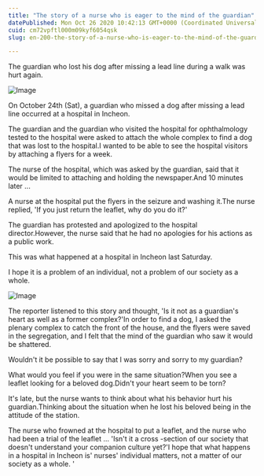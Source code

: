 ```yaml
---
title: "The story of a nurse who is eager to the mind of the guardian"
datePublished: Mon Oct 26 2020 10:42:13 GMT+0000 (Coordinated Universal Time)
cuid: cm72vpftl000m09kyf6054qsk
slug: en-200-the-story-of-a-nurse-who-is-eager-to-the-mind-of-the-guardian

---
```



The guardian who lost his dog after missing a lead line during a walk was hurt again.

![Image](https://cdn.hashnode.com/res/hashnode/image/upload/v1739423269095/4debcd08-21bc-41b0-b504-82b3f25372da.jpeg)

On October 24th (Sat), a guardian who missed a dog after missing a lead line occurred at a hospital in Incheon.

The guardian and the guardian who visited the hospital for ophthalmology tested to the hospital were asked to attach the whole complex to find a dog that was lost to the hospital.I wanted to be able to see the hospital visitors by attaching a flyers for a week.

The nurse of the hospital, which was asked by the guardian, said that it would be limited to attaching and holding the newspaper.And 10 minutes later ...

A nurse at the hospital put the flyers in the seizure and washing it.The nurse replied, 'If you just return the leaflet, why do you do it?'

The guardian has protested and apologized to the hospital director.However, the nurse said that he had no apologies for his actions as a public work.

This was what happened at a hospital in Incheon last Saturday.

I hope it is a problem of an individual, not a problem of our society as a whole.

![Image](https://cdn.hashnode.com/res/hashnode/image/upload/v1739423271295/5a97f226-3b8c-4814-b3a5-0a87eba88957.jpeg)

The reporter listened to this story and thought, 'Is it not as a guardian's heart as well as a former complex?'In order to find a dog, I asked the plenary complex to catch the front of the house, and the flyers were saved in the segregation, and I felt that the mind of the guardian who saw it would be shattered.

Wouldn't it be possible to say that I was sorry and sorry to my guardian?

What would you feel if you were in the same situation?When you see a leaflet looking for a beloved dog.Didn't your heart seem to be torn?

It's late, but the nurse wants to think about what his behavior hurt his guardian.Thinking about the situation when he lost his beloved being in the attitude of the station.

The nurse who frowned at the hospital to put a leaflet, and the nurse who had been a trial of the leaflet ... 'Isn't it a cross -section of our society that doesn't understand your companion culture yet?'I hope that what happens in a hospital in Incheon is' nurses' individual matters, not a matter of our society as a whole. '